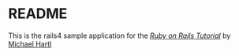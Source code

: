 # README

This is the rails4 sample application for
the [*Ruby on Rails Tutorial*](http://railstutorial.org/)
by [Michael Hartl](http://michaelhartl.com/)
